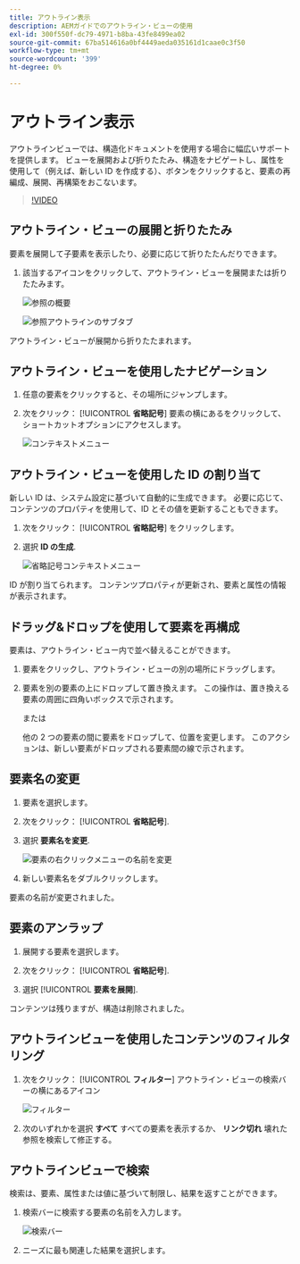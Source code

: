 ```yaml
---
title: アウトライン表示
description: AEMガイドでのアウトライン・ビューの使用
exl-id: 300f550f-dc79-4971-b8ba-43fe8499ea02
source-git-commit: 67ba514616a0bf4449aeda035161d1caae0c3f50
workflow-type: tm+mt
source-wordcount: '399'
ht-degree: 0%

---
```


# アウトライン表示

アウトラインビューでは、構造化ドキュメントを使用する場合に幅広いサポートを提供します。 ビューを展開および折りたたみ、構造をナビゲートし、属性を使用して（例えば、新しい ID を作成する）、ボタンをクリックすると、要素の再編成、展開、再構築をおこないます。

>[!VIDEO](https://video.tv.adobe.com/v/342767?quality=12&learn=on)

## アウトライン・ビューの展開と折りたたみ

要素を展開して子要素を表示したり、必要に応じて折りたたんだりできます。

1. 該当するアイコンをクリックして、アウトライン・ビューを展開または折りたたみます。

   ![参照の概要](images/lesson-6/outline-collapsed-before.png)

   ![参照アウトラインのサブタブ](images/lesson-6/outline-expanded-after.png)

アウトライン・ビューが展開から折りたたまれます。

## アウトライン・ビューを使用したナビゲーション

1. 任意の要素をクリックすると、その場所にジャンプします。

1. 次をクリック： [!UICONTROL **省略記号**] 要素の横にあるをクリックして、ショートカットオプションにアクセスします。

   ![コンテキストメニュー](images/lesson-6/shortcut-options.png)

## アウトライン・ビューを使用した ID の割り当て

新しい ID は、システム設定に基づいて自動的に生成できます。 必要に応じて、コンテンツのプロパティを使用して、ID とその値を更新することもできます。

1. 次をクリック： [!UICONTROL **省略記号**] をクリックします。

1. 選択 **ID の生成**.

   ![省略記号コンテキストメニュー](images/lesson-6/ellipsis-popup.png)

ID が割り当てられます。 コンテンツプロパティが更新され、要素と属性の情報が表示されます。

## ドラッグ&amp;ドロップを使用して要素を再構成

要素は、アウトライン・ビュー内で並べ替えることができます。

1. 要素をクリックし、アウトライン・ビューの別の場所にドラッグします。

1. 要素を別の要素の上にドロップして置き換えます。 この操作は、置き換える要素の周囲に四角いボックスで示されます。

   または

   他の 2 つの要素の間に要素をドロップして、位置を変更します。 このアクションは、新しい要素がドロップされる要素間の線で示されます。

## 要素名の変更

1. 要素を選択します。

1. 次をクリック： [!UICONTROL **省略記号**].

1. 選択 **要素名を変更**.

   ![要素の右クリックメニューの名前を変更](images/lesson-6/rename-before.png)

1. 新しい要素名をダブルクリックします。

要素の名前が変更されました。

## 要素のアンラップ

1. 展開する要素を選択します。

1. 次をクリック： [!UICONTROL **省略記号**].

1. 選択 [!UICONTROL **要素を展開**].

コンテンツは残りますが、構造は削除されました。

## アウトラインビューを使用したコンテンツのフィルタリング

1. 次をクリック： [!UICONTROL **フィルター**] アウトライン・ビューの検索バーの横にあるアイコン

   ![フィルター](images/lesson-6/filter-icon.png)

1. 次のいずれかを選択 **すべて** すべての要素を表示するか、 **リンク切れ** 壊れた参照を検索して修正する。

## アウトラインビューで検索

検索は、要素、属性または値に基づいて制限し、結果を返すことができます。

1. 検索バーに検索する要素の名前を入力します。

   ![検索バー](images/lesson-6/search-bar.png)

1. ニーズに最も関連した結果を選択します。
